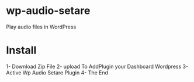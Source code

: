 # wp-audio-setare
Play audio files in WordPress

# Install

1- Download Zip File
2- upload To AddPlugin your Dashboard Wordpress
3- Active Wp Audio Setare Plugin
4- The End
